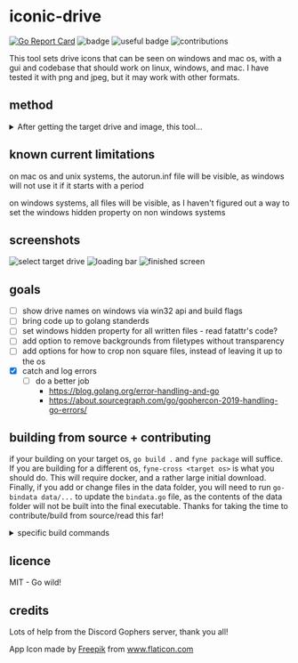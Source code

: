 # iconic-drive
[![Go Report Card](https://goreportcard.com/badge/github.com/isaec/iconic-drive)](https://goreportcard.com/report/github.com/isaec/iconic-drive)
![badge](https://img.shields.io/badge/badge-badge-orange)
![useful badge](https://img.shields.io/badge/useful-maybe-yellow)
![contributions](https://img.shields.io/badge/contributions-yes%20please-FF00FF)

This tool sets drive icons that can be seen on windows and mac os, with a gui and codebase that should work on linux, windows, and mac. I have tested it with png and jpeg, but it may work with other formats.
## method
<details>
<summary>After getting the target drive and image, this tool...</summary>
  
- deletes the following files to prevent weird issues overwriting
  - ``.autorun.ico``
  - ``autorun.inf``
  - ``.VolumeIcon.icns``
  - ``._``
  - ``._.VolumeIcon.icns``
- to apply windows icon it
  - writes the icon as an ico file
  - points to it with the ``autorun.inf`` file
- to apply mac icon it
  - writes the icon as an icns file
  - writes the ``._`` and ``._.VolumeIcon.icns`` files
    - these files seem to be needed for the icon to appear - I don't know why

</details>

## known current limitations
on mac os and unix systems, the autorun.inf file will be visible, as windows will not use it if it starts with a period

on windows systems, all files will be visible, as I haven't figured out a way to set the windows hidden property on non windows systems

## screenshots
![select target drive](https://user-images.githubusercontent.com/72410860/103106849-d9e28980-45ed-11eb-8f95-e32acee54af9.png)
![loading bar](https://user-images.githubusercontent.com/72410860/103106897-39409980-45ee-11eb-973e-d2da282ec0a8.png)
![finished screen](https://user-images.githubusercontent.com/72410860/103106872-0b5b5500-45ee-11eb-868b-b978a33935f0.png)

## goals

- [ ] show drive names on windows via win32 api and build flags
- [ ] bring code up to golang standerds
- [ ] set windows hidden property for all written files - read fatattr's code?
- [ ] add option to remove backgrounds from filetypes without transparency
- [ ] add options for how to crop non square files, instead of leaving it up to the os
- [x] catch and log errors
  - [ ] do a better job
    - https://blog.golang.org/error-handling-and-go
    - https://about.sourcegraph.com/go/gophercon-2019-handling-go-errors/

## building from source + contributing

if your building on your target os, ``go build .`` and ``fyne package`` will suffice. If you are building for a different os, ``fyne-cross <target os>`` is what you should do. This will require docker, and a rather large initial download. Finally, if you add or change files in the data folder, you will need to run ``go-bindata data/...`` to update the ``bindata.go`` file, as the contents of the data folder will not be built into the final executable. Thanks for taking the time to contribute/build from source/read this far!

<details>
<summary>specific build commands</summary>

windows: ``fyne-cross windows``

mac os: ``fyne-cross darwin``

linux: ``go build . && fyne package``

</details>

## licence
MIT - Go wild!

## credits
Lots of help from the Discord Gophers server, thank you all!

<div>App Icon made by <a href="https://www.flaticon.com/authors/freepik" title="Freepik">Freepik</a> from <a href="https://www.flaticon.com/" title="Flaticon">www.flaticon.com</a></div>
